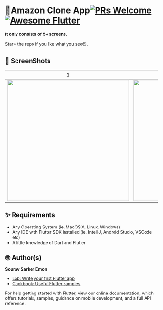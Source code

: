 # 📝Amazon Clone App[![PRs Welcome](https://img.shields.io/badge/PRs-welcome-brightgreen.svg?style=flat-square)](http://makeapullrequest.com) <a href="https://github.com/Solido/awesome-flutter"><img alt="Awesome Flutter" src="https://img.shields.io/badge/Awesome-Flutter-blue.svg?longCache=true&style=flat-square" /></a>

**It only consists of 5+ screens.**

Star⭐ the repo if you like what you see😉.


## 📸 ScreenShots

| 1 | 2|
|------|-------|
|<img src="screenshots/1.png" width="400">|<img src="screenshots/2.png" width="400">|




## ✨ Requirements
* Any Operating System (ie. MacOS X, Linux, Windows)
* Any IDE with Flutter SDK installed (ie. IntelliJ, Android Studio, VSCode etc)
* A little knowledge of Dart and Flutter

## 🤓 Author(s)
**Sourav Sarker Emon**

- [Lab: Write your first Flutter app](https://flutter.io/docs/get-started/codelab)
- [Cookbook: Useful Flutter samples](https://flutter.io/docs/cookbook)

For help getting started with Flutter, view our 
[online documentation](https://flutter.io/docs), which offers tutorials, 
samples, guidance on mobile development, and a full API reference.
